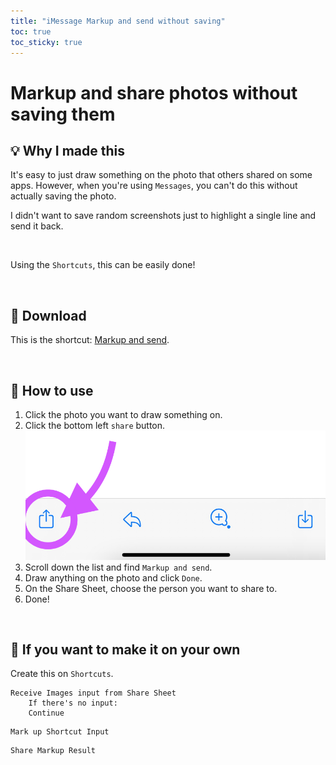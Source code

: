 ```yaml
---
title: "iMessage Markup and send without saving"
toc: true
toc_sticky: true
---
```


# Markup and share photos without saving them

## 💡 Why I made this
It's easy to just draw something on the photo that others shared on some apps. However, when you're using `Messages`, you can't do this without actually saving the photo.

I didn't want to save random screenshots just to highlight a single line and send it back.

<br>

Using the `Shortcuts`, this can be easily done!

<br>

## 📲 Download

This is the shortcut:
[Markup and send](https://www.icloud.com/shortcuts/d0451ef664de46f1a6e31f80fa6f20e0).

<br>

## 📌 How to use

1. Click the photo you want to draw something on.
2. Click the bottom left `share` button.
![share button](https://raw.githubusercontent.com/jenniverse/jennybrain.com/main/_posts/pics/220729/share.png)
3. Scroll down the list and find `Markup and send`.
4. Draw anything on the photo and click `Done`.
5. On the Share Sheet, choose the person you want to share to.
6. Done!

<br>

## 🔧 If you want to make it on your own


Create this on `Shortcuts`.

```
Receive Images input from Share Sheet
    If there's no input:
    Continue
```
```
Mark up Shortcut Input
```
```
Share Markup Result
```

<br>